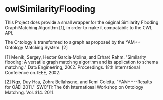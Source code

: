 # owlSimilarityFlooding
This Project does provide a small wrapper for the original Similarity Flooding Graph Matching Algorithm [1], in order to make it compatabile to the OWL API. 


The Ontology is transformed to a graph as proposed by the YAM++ Ontology Matching System. [2]

[1] Melnik, Sergey, Hector Garcia-Molina, and Erhard Rahm. "Similarity flooding: A versatile graph matching algorithm and its application to schema matching." Data Engineering, 2002. Proceedings. 18th International Conference on. IEEE, 2002.

[2] Ngo, Duy Hoa, Zohra Bellahsene, and Remi Coletta. "YAM++--Results for OAEI 2011." ISWC'11: The 6th International Workshop on Ontology Matching. Vol. 814. 2011.
